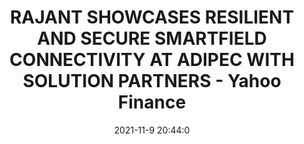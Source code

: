 ---
"title": "RAJANT SHOWCASES RESILIENT AND SECURE SMARTFIELD CONNECTIVITY AT ADIPEC WITH SOLUTION PARTNERS - Yahoo Finance"
"date": "2021-11-9 20:44:0"
"feed_name": "GOOGLENEWSINDUSTRIAL"
"feed_website": "https://news.google.com/search?q=industrial%2Bincident&hl=en-US&gl=US&ceid=US:en"
"feed_rss": "https://news.google.com/rss/search?q=industrial%2Bincident&hl=en-US&gl=US&ceid=US:en"
"link": "https://finance.yahoo.com/news/rajant-showcases-resilient-secure-smartfield-204400685.html"
"source": "{'href': 'https://finance.yahoo.com', 'title': 'Yahoo Finance'}"
"file": "_posts/2021-1-1-1bbb73d2c98f2c4642112f1d4167155e5f035bdc.md"
"accident": "0"
"drilling": "0"
"dead": "0"
"injured": "0"
"arrested": "0"
"place": "unknown place"
"where": "unknown site"
"causes": "unknown"
"place_uri": "unknown place"
---